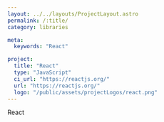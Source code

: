 ```yaml
---
layout: ../../layouts/ProjectLayout.astro
permalink: /:title/
category: libraries

meta:
  keywords: "React"

project:
  title: "React"
  type: "JavaScript"
  ci_url: "https://reactjs.org/"
  url: "https://reactjs.org/"
  logo: "/public/assets/projectLogos/react.png"
---
```


<p>React</p>
